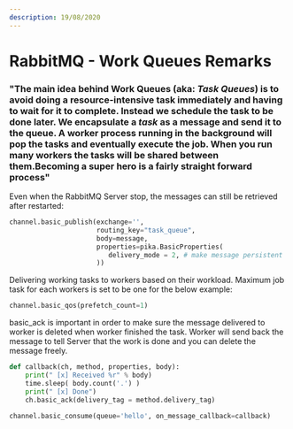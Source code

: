 ```yaml
---
description: 19/08/2020
---
```


# RabbitMQ - Work Queues Remarks

### "The main idea behind Work Queues \(aka: _Task Queues_\) is to avoid doing a resource-intensive task immediately and having to wait for it to complete. Instead we schedule the task to be done later. We encapsulate a _task_ as a message and send it to the queue. A worker process running in the background will pop the tasks and eventually execute the job. When you run many workers the tasks will be shared between them.Becoming a super hero is a fairly straight forward process"

Even when the RabbitMQ Server stop, the messages can still be retrieved after restarted:

```python
channel.basic_publish(exchange='',
                      routing_key="task_queue",
                      body=message,
                      properties=pika.BasicProperties(
                         delivery_mode = 2, # make message persistent
                      ))
```

Delivering working tasks to workers based on their workload. Maximum job task for each workers is set to be one for the below example: 

```python
channel.basic_qos(prefetch_count=1)
```

basic\_ack is important in order to make sure the message delivered to worker is deleted when worker finished the task. Worker will send back the message to tell Server that the work is done and you can delete the message freely. 

```python
def callback(ch, method, properties, body):
    print(" [x] Received %r" % body)
    time.sleep( body.count('.') )
    print(" [x] Done")
    ch.basic_ack(delivery_tag = method.delivery_tag)

channel.basic_consume(queue='hello', on_message_callback=callback)
```

